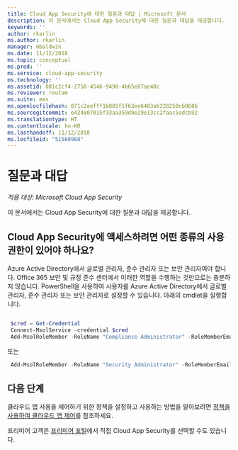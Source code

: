 ```yaml
---
title: Cloud App Security에 대한 질문과 대답 | Microsoft 문서
description: 이 문서에서는 Cloud App Security에 대한 질문과 대답을 제공합니다.
keywords: ''
author: rkarlin
ms.author: rkarlin
manager: mbaldwin
ms.date: 11/12/2018
ms.topic: conceptual
ms.prod: ''
ms.service: cloud-app-security
ms.technology: ''
ms.assetid: 081c2cf4-2750-4546-9490-4b65e87ae48c
ms.reviewer: reutam
ms.suite: ems
ms.openlocfilehash: 071c2aefff1b885f5f63ee6403a6228250cb8686
ms.sourcegitcommit: e424807015f33aa359d9e29e13cc2faac5adcb92
ms.translationtype: HT
ms.contentlocale: ko-KR
ms.lasthandoff: 11/12/2018
ms.locfileid: "51560988"
---
```

# <a name="frequently-asked-questions"></a>질문과 대답

*적용 대상: Microsoft Cloud App Security*

이 문서에서는 Cloud App Security에 대한 질문과 대답을 제공합니다.

## <a name="what-kind-of-permissions-do-i-need-to-access-cloud-app-security"></a>Cloud App Security에 액세스하려면 어떤 종류의 사용 권한이 있어야 하나요?

Azure Active Directory에서 글로벌 관리자, 준수 관리자 또는 보안 관리자여야 합니다. Office 365 보안 및 규정 준수 센터에서 이러한 역할을 수행하는 것만으로는 충분하지 않습니다. PowerShell을 사용하여 사용자를 Azure Active Directory에서 글로벌 관리자, 준수 관리자 또는 보안 관리자로 설정할 수 있습니다. 아래의 cmdlet을 실행합니다.

```powershell

 $cred = Get-Credential
 Connect-MsolService -credential $cred
 Add-MsolRoleMember -RoleName "Compliance Administrator" -RoleMemberEmailAddress "XX@XX.XX"
```

 또는

```powershell
 Add-MsolRoleMember -RoleName "Security Administrator" -RoleMemberEmailAddress “XX@XX.XX”
```

## <a name="next-steps"></a>다음 단계  
클라우드 앱 사용을 제어하기 위한 정책을 설정하고 사용하는 방법을 알아보려면 [정책을 사용하여 클라우드 앱 제어](control-cloud-apps-with-policies.md)를 참조하세요.   

프리미어 고객은 [프리미어 포털](https://premier.microsoft.com/)에서 직접 Cloud App Security를 선택할 수도 있습니다.  
